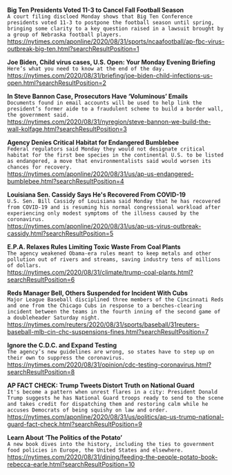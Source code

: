 **Big Ten Presidents Voted 11-3 to Cancel Fall Football Season**\
`A court filing discloed Monday shows that Big Ten Conference presidents voted 11-3 to postpone the football season until spring, bringing some clarity to a key question raised in a lawsuit brought by a group of Nebraska football players.`\
https://nytimes.com/aponline/2020/08/31/sports/ncaafootball/ap-fbc-virus-outbreak-big-ten.html?searchResultPosition=1

**Joe Biden, Child virus cases, U.S. Open: Your Monday Evening Briefing**\
`Here’s what you need to know at the end of the day.`\
https://nytimes.com/2020/08/31/briefing/joe-biden-child-infections-us-open.html?searchResultPosition=2

**In Steve Bannon Case, Prosecutors Have ‘Voluminous’ Emails**\
`Documents found in email accounts will be used to help link the president’s former aide to a fraudulent scheme to build a border wall, the government said.`\
https://nytimes.com/2020/08/31/nyregion/steve-bannon-we-build-the-wall-kolfage.html?searchResultPosition=3

**Agency Denies Critical Habitat for Endangered Bumblebee**\
`Federal regulators said Monday they would not designate critical habitat for the first bee species in the continental U.S. to be listed as endangered, a move that environmentalists said would worsen its chances for recovery.`\
https://nytimes.com/aponline/2020/08/31/us/ap-us-endangered-bumblebee.html?searchResultPosition=4

**Louisiana Sen. Cassidy Says He's Recovered From COVID-19**\
`U.S. Sen. Bill Cassidy of Louisiana said Monday that he has recovered from COVID-19 and is resuming his normal congressional workload after experiencing only modest symptoms of the illness caused by the coronavirus.`\
https://nytimes.com/aponline/2020/08/31/us/ap-us-virus-outbreak-cassidy.html?searchResultPosition=5

**E.P.A. Relaxes Rules Limiting Toxic Waste From Coal Plants**\
`The agency weakened Obama-era rules meant to keep metals and other pollution out of rivers and streams, saving industry tens of millions of dollars.`\
https://nytimes.com/2020/08/31/climate/trump-coal-plants.html?searchResultPosition=6

**Reds Manager Bell, Others Suspended for Incident With Cubs**\
`Major League Baseball disciplined three members of the Cincinnati Reds and one from the Chicago Cubs in response to a benches-clearing incident between the teams in the fourth inning of the second game of a doubleheader Saturday night.`\
https://nytimes.com/reuters/2020/08/31/sports/baseball/31reuters-baseball-mlb-cin-chc-suspensions-fines.html?searchResultPosition=7

**Ignore the C.D.C. and Expand Testing**\
`The agency’s new guidelines are wrong, so states have to step up on their own to suppress the coronavirus.`\
https://nytimes.com/2020/08/31/opinion/cdc-testing-coronavirus.html?searchResultPosition=8

**AP FACT CHECK: Trump Tweets Distort Truth on National Guard**\
`It's become a pattern when unrest flares in a city: President Donald Trump suggests he has National Guard troops ready to send to the scene and takes credit for dispatching them and restoring calm while he accuses Democrats of being squishy on law and order.`\
https://nytimes.com/aponline/2020/08/31/us/politics/ap-us-trump-national-guard-fact-check.html?searchResultPosition=9

**Learn About ‘The Politics of the Potato’**\
`A new book dives into the history, including the ties to government food policies in Europe, the United States and elsewhere.`\
https://nytimes.com/2020/08/31/dining/feeding-the-people-potato-book-rebecca-earle.html?searchResultPosition=10

